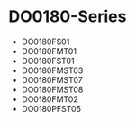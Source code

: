 # DO0180-Series

* DO0180FS01
* DO0180FMT01
* DO0180FST01
* DO0180FMST03
* DO0180FMST07
* DO0180FMST08
* DO0180FMT02
* DO0180PFST05

